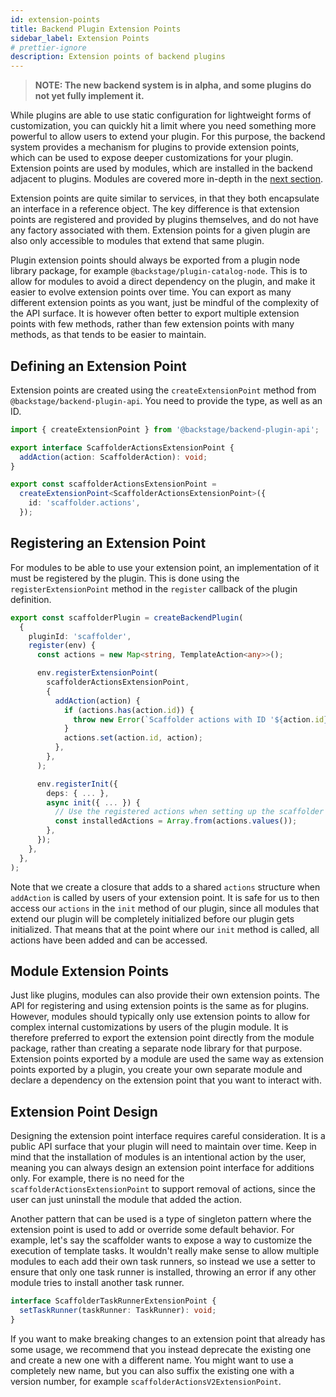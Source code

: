 ```yaml
---
id: extension-points
title: Backend Plugin Extension Points
sidebar_label: Extension Points
# prettier-ignore
description: Extension points of backend plugins
---
```


> **NOTE: The new backend system is in alpha, and some plugins do not yet fully implement it.**

While plugins are able to use static configuration for lightweight forms of customization, you can quickly hit a limit where you need something more powerful to allow users to extend your plugin. For this purpose, the backend system provides a mechanism for plugins to provide extension points, which can be used to expose deeper customizations for your plugin. Extension points are used by modules, which are installed in the backend adjacent to plugins. Modules are covered more in-depth in the [next section](./06-modules.md).

Extension points are quite similar to services, in that they both encapsulate an interface in a reference object. The key difference is that extension points are registered and provided by plugins themselves, and do not have any factory associated with them. Extension points for a given plugin are also only accessible to modules that extend that same plugin.

Plugin extension points should always be exported from a plugin node library package, for example `@backstage/plugin-catalog-node`. This is to allow for modules to avoid a direct dependency on the plugin, and make it easier to evolve extension points over time. You can export as many different extension points as you want, just be mindful of the complexity of the API surface. It is however often better to export multiple extension points with few methods, rather than few extension points with many methods, as that tends to be easier to maintain.

## Defining an Extension Point

Extension points are created using the `createExtensionPoint` method from `@backstage/backend-plugin-api`. You need to provide the type, as well as an ID.

```ts
import { createExtensionPoint } from '@backstage/backend-plugin-api';

export interface ScaffolderActionsExtensionPoint {
  addAction(action: ScaffolderAction): void;
}

export const scaffolderActionsExtensionPoint =
  createExtensionPoint<ScaffolderActionsExtensionPoint>({
    id: 'scaffolder.actions',
  });
```

## Registering an Extension Point

For modules to be able to use your extension point, an implementation of it must be registered by the plugin. This is done using the `registerExtensionPoint` method in the `register` callback of the plugin definition.

```ts
export const scaffolderPlugin = createBackendPlugin(
  {
    pluginId: 'scaffolder',
    register(env) {
      const actions = new Map<string, TemplateAction<any>>();

      env.registerExtensionPoint(
        scaffolderActionsExtensionPoint,
        {
          addAction(action) {
            if (actions.has(action.id)) {
              throw new Error(`Scaffolder actions with ID '${action.id}' has already been installed`);
            }
            actions.set(action.id, action);
          },
        },
      );

      env.registerInit({
        deps: { ... },
        async init({ ... }) {
          // Use the registered actions when setting up the scaffolder ...
          const installedActions = Array.from(actions.values());
        },
      });
    },
  },
);
```

Note that we create a closure that adds to a shared `actions` structure when `addAction` is called by users of your extension point. It is safe for us to then access our `actions` in the `init` method of our plugin, since all modules that extend our plugin will be completely initialized before our plugin gets initialized. That means that at the point where our `init` method is called, all actions have been added and can be accessed.

## Module Extension Points

Just like plugins, modules can also provide their own extension points. The API for registering and using extension points is the same as for plugins. However, modules should typically only use extension points to allow for complex internal customizations by users of the plugin module. It is therefore preferred to export the extension point directly from the module package, rather than creating a separate node library for that purpose. Extension points exported by a module are used the same way as extension points exported by a plugin, you create your own separate module and declare a dependency on the extension point that you want to interact with.

## Extension Point Design

Designing the extension point interface requires careful consideration. It is a public API surface that your plugin will need to maintain over time. Keep in mind that the installation of modules is an intentional action by the user, meaning you can always design an extension point interface for additions only. For example, there is no need for the `scaffolderActionsExtensionPoint` to support removal of actions, since the user can just uninstall the module that added the action.

Another pattern that can be used is a type of singleton pattern where the extension point is used to add or override some default behavior. For example, let's say the scaffolder wants to expose a way to customize the execution of template tasks. It wouldn't really make sense to allow multiple modules to each add their own task runners, so instead we use a setter to ensure that only one task runner is installed, throwing an error if any other module tries to install another task runner.

```ts
interface ScaffolderTaskRunnerExtensionPoint {
  setTaskRunner(taskRunner: TaskRunner): void;
}
```

If you want to make breaking changes to an extension point that already has some usage, we recommend that you instead deprecate the existing one and create a new one with a different name. You might want to use a completely new name, but you can also suffix the existing one with a version number, for example `scaffolderActionsV2ExtensionPoint`.

